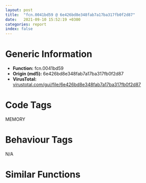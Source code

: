 ```yaml
---
layout: post
title:  "fcn.0041bd59 @ 6e426bd8e348fab7a17ba317fb0f2d87"
date:   2021-09-10 15:52:19 +0300
categories: report
index: false
---
```


# Generic Information
- **Function:** fcn.0041bd59
- **Origin (md5):** 6e426bd8e348fab7a17ba317fb0f2d87
- **VirusTotal:** [virustotal.com/gui/file/6e426bd8e348fab7a17ba317fb0f2d87][virustotal_ref]

# Code Tags
<span class="tag" id="MEMORY">MEMORY</span>


# Behaviour Tags
<span class="bhv-tag" id="na">N/A</span>

# Similar Functions
<script type="text/javascript" src="https://www.gstatic.com/charts/loader.js"></script>
<script type="text/javascript">

    google.charts.load('current', {'packages':['corechart']});
    google.charts.setOnLoadCallback(drawChart);

    function drawChart() {
    var data = new google.visualization.DataTable();
        data.addColumn('number', 'X');
        data.addColumn('number', 'Y');
        data.addColumn({type: 'string', role: 'tooltip', 'p': {'html': true}});
        data.addColumn({'type': 'string', 'role': 'style'});
        
        data.addRows([
    [-18.19794273376465, 90.21820831298828, '<b><a href="/report/fcn.0041bd59@6e426bd8e348fab7a17ba317fb0f2d87">fcn.0041bd59</a><br>@6e426bd8e348fab7a17ba317fb0f2d87</b><br>mov edi, edi<br>push ebp<br>mov ebp, esp<br>mov ecx, dword[ebp+8]<br>test ecx, ecx<br>je 0x41bd80<br>push 0xffffffffffffffe0<br>xor edx, edx<br>pop eax<br>div ecx<br>cmp eax, dword[ebp+0xc]<br>jae 0x41bd80<br>call fcn.00414af7<br>mov dword[eax], 0xc<br>xor eax, eax<br>pop ebp<br>ret <br>imul ecx, dword[ebp+0xc]<br>push esi<br>mov esi, ecx<br>test esi, esi<br>jne 0x41bd8c<br>inc esi<br>xor eax, eax<br>cmp esi, 0xffffffe0<br>ja 0x41bda6<br>push esi<br>push 8<br>push dword[0x477520]<br>call dword[sym.imp.KERNEL32.dll_HeapAlloc]<br>test eax, eax<br>jne 0x41bdd8<br>cmp dword[0x477b54], 0<br>je 0x41bdcb<br>push esi<br>call fcn.004142d7<br>pop ecx<br>test eax, eax<br>jne 0x41bd8c<br>mov eax, dword[ebp+0x10]<br>test eax, eax<br>je 0x41bdc7<br>mov dword[eax], 0xc<br>xor eax, eax<br>jmp 0x41bdd8<br>mov ecx, dword[ebp+0x10]<br>test ecx, ecx<br>je 0x41bdd8<br>mov dword[ecx], 0xc<br>pop esi<br>pop ebp<br>ret <br><eoc> ', 'point { fill-color: #e0440e; }'],
[-71.322265625, 107.3722152709961, '<b><a href="/report/fcn.0041bd59@44a756939733df3681808b122b91651f">fcn.0041bd59</a><br>@44a756939733df3681808b122b91651f</b><br>mov edi, edi<br>push ebp<br>mov ebp, esp<br>mov ecx, dword[ebp+8]<br>test ecx, ecx<br>je 0x41bd80<br>push 0xffffffffffffffe0<br>xor edx, edx<br>pop eax<br>div ecx<br>cmp eax, dword[ebp+0xc]<br>jae 0x41bd80<br>call fcn.00414af7<br>mov dword[eax], 0xc<br>xor eax, eax<br>pop ebp<br>ret <br>imul ecx, dword[ebp+0xc]<br>push esi<br>mov esi, ecx<br>test esi, esi<br>jne 0x41bd8c<br>inc esi<br>xor eax, eax<br>cmp esi, 0xffffffe0<br>ja 0x41bda6<br>push esi<br>push 8<br>push dword[0x477520]<br>call dword[sym.imp.KERNEL32.dll_HeapAlloc]<br>test eax, eax<br>jne 0x41bdd8<br>cmp dword[0x477b54], 0<br>je 0x41bdcb<br>push esi<br>call fcn.004142d7<br>pop ecx<br>test eax, eax<br>jne 0x41bd8c<br>mov eax, dword[ebp+0x10]<br>test eax, eax<br>je 0x41bdc7<br>mov dword[eax], 0xc<br>xor eax, eax<br>jmp 0x41bdd8<br>mov ecx, dword[ebp+0x10]<br>test ecx, ecx<br>je 0x41bdd8<br>mov dword[ecx], 0xc<br>pop esi<br>pop ebp<br>ret <br><eoc> ', 'null'],
[99.07377624511719, 6.753742218017578, '<b><a href="/report/fcn.0041bd59@e3d061f479f25b8f541d0905c967999c">fcn.0041bd59</a><br>@e3d061f479f25b8f541d0905c967999c</b><br>mov edi, edi<br>push ebp<br>mov ebp, esp<br>mov ecx, dword[ebp+8]<br>test ecx, ecx<br>je 0x41bd80<br>push 0xffffffffffffffe0<br>xor edx, edx<br>pop eax<br>div ecx<br>cmp eax, dword[ebp+0xc]<br>jae 0x41bd80<br>call fcn.00414af7<br>mov dword[eax], 0xc<br>xor eax, eax<br>pop ebp<br>ret <br>imul ecx, dword[ebp+0xc]<br>push esi<br>mov esi, ecx<br>test esi, esi<br>jne 0x41bd8c<br>inc esi<br>xor eax, eax<br>cmp esi, 0xffffffe0<br>ja 0x41bda6<br>push esi<br>push 8<br>push dword[0x477520]<br>call dword[sym.imp.KERNEL32.dll_HeapAlloc]<br>test eax, eax<br>jne 0x41bdd8<br>cmp dword[0x477b54], 0<br>je 0x41bdcb<br>push esi<br>call fcn.004142d7<br>pop ecx<br>test eax, eax<br>jne 0x41bd8c<br>mov eax, dword[ebp+0x10]<br>test eax, eax<br>je 0x41bdc7<br>mov dword[eax], 0xc<br>xor eax, eax<br>jmp 0x41bdd8<br>mov ecx, dword[ebp+0x10]<br>test ecx, ecx<br>je 0x41bdd8<br>mov dword[ecx], 0xc<br>pop esi<br>pop ebp<br>ret <br><eoc> ', 'null'],
[-90.41077423095703, -11.480269432067871, '<b><a href="/report/fcn.0041bd59@e83552e81a6f265fd7baa50402d3d47d">fcn.0041bd59</a><br>@e83552e81a6f265fd7baa50402d3d47d</b><br>mov edi, edi<br>push ebp<br>mov ebp, esp<br>mov ecx, dword[ebp+8]<br>test ecx, ecx<br>je 0x41bd80<br>push 0xffffffffffffffe0<br>xor edx, edx<br>pop eax<br>div ecx<br>cmp eax, dword[ebp+0xc]<br>jae 0x41bd80<br>call fcn.00414af7<br>mov dword[eax], 0xc<br>xor eax, eax<br>pop ebp<br>ret <br>imul ecx, dword[ebp+0xc]<br>push esi<br>mov esi, ecx<br>test esi, esi<br>jne 0x41bd8c<br>inc esi<br>xor eax, eax<br>cmp esi, 0xffffffe0<br>ja 0x41bda6<br>push esi<br>push 8<br>push dword[0x477520]<br>call dword[sym.imp.KERNEL32.dll_HeapAlloc]<br>test eax, eax<br>jne 0x41bdd8<br>cmp dword[0x477b54], 0<br>je 0x41bdcb<br>push esi<br>call fcn.004142d7<br>pop ecx<br>test eax, eax<br>jne 0x41bd8c<br>mov eax, dword[ebp+0x10]<br>test eax, eax<br>je 0x41bdc7<br>mov dword[eax], 0xc<br>xor eax, eax<br>jmp 0x41bdd8<br>mov ecx, dword[ebp+0x10]<br>test ecx, ecx<br>je 0x41bdd8<br>mov dword[ecx], 0xc<br>pop esi<br>pop ebp<br>ret <br><eoc> ', 'null'],
[59.476436614990234, 136.2890167236328, '<b><a href="/report/fcn.004fe2f6@e2ba7f10eb234338a49853c34d7d9c56">fcn.004fe2f6</a><br>@e2ba7f10eb234338a49853c34d7d9c56</b><br>mov edi, edi<br>push ebp<br>mov ebp, esp<br>mov ecx, dword[ebp+8]<br>test ecx, ecx<br>je 0x4fe31d<br>push 0xffffffffffffffe0<br>xor edx, edx<br>pop eax<br>div ecx<br>cmp eax, dword[ebp+0xc]<br>jae 0x4fe31d<br>call fcn.004f4023<br>mov dword[eax], 0xc<br>xor eax, eax<br>pop ebp<br>ret <br>imul ecx, dword[ebp+0xc]<br>push esi<br>mov esi, ecx<br>test esi, esi<br>jne 0x4fe329<br>inc esi<br>xor eax, eax<br>cmp esi, 0xffffffe0<br>ja 0x4fe343<br>push esi<br>push 8<br>push dword[0x5643b8]<br>call dword[sym.imp.KERNEL32.dll_HeapAlloc]<br>test eax, eax<br>jne 0x4fe375<br>cmp dword[0x564c38], 0<br>je 0x4fe368<br>push esi<br>call fcn.004f8e5a<br>pop ecx<br>test eax, eax<br>jne 0x4fe329<br>mov eax, dword[ebp+0x10]<br>test eax, eax<br>je 0x4fe364<br>mov dword[eax], 0xc<br>xor eax, eax<br>jmp 0x4fe375<br>mov ecx, dword[ebp+0x10]<br>test ecx, ecx<br>je 0x4fe375<br>mov dword[ecx], 0xc<br>pop esi<br>pop ebp<br>ret <br><eoc> ', 'null'],
[87.08137512207031, 65.49685668945312, '<b><a href="/report/fcn.0041bd59@b8b9cf6862b0d68d10750002e5baaf97">fcn.0041bd59</a><br>@b8b9cf6862b0d68d10750002e5baaf97</b><br>mov edi, edi<br>push ebp<br>mov ebp, esp<br>mov ecx, dword[ebp+8]<br>test ecx, ecx<br>je 0x41bd80<br>push 0xffffffffffffffe0<br>xor edx, edx<br>pop eax<br>div ecx<br>cmp eax, dword[ebp+0xc]<br>jae 0x41bd80<br>call fcn.00414af7<br>mov dword[eax], 0xc<br>xor eax, eax<br>pop ebp<br>ret <br>imul ecx, dword[ebp+0xc]<br>push esi<br>mov esi, ecx<br>test esi, esi<br>jne 0x41bd8c<br>inc esi<br>xor eax, eax<br>cmp esi, 0xffffffe0<br>ja 0x41bda6<br>push esi<br>push 8<br>push dword[0x477520]<br>call dword[sym.imp.KERNEL32.dll_HeapAlloc]<br>test eax, eax<br>jne 0x41bdd8<br>cmp dword[0x477b54], 0<br>je 0x41bdcb<br>push esi<br>call fcn.004142d7<br>pop ecx<br>test eax, eax<br>jne 0x41bd8c<br>mov eax, dword[ebp+0x10]<br>test eax, eax<br>je 0x41bdc7<br>mov dword[eax], 0xc<br>xor eax, eax<br>jmp 0x41bdd8<br>mov ecx, dword[ebp+0x10]<br>test ecx, ecx<br>je 0x41bdd8<br>mov dword[ecx], 0xc<br>pop esi<br>pop ebp<br>ret <br><eoc> ', 'null'],
[5.000308990478516, -55.41313171386719, '<b><a href="/report/fcn.0041bd59@c6d5547a6b11db0106596d8a93b709be">fcn.0041bd59</a><br>@c6d5547a6b11db0106596d8a93b709be</b><br>mov edi, edi<br>push ebp<br>mov ebp, esp<br>mov ecx, dword[ebp+8]<br>test ecx, ecx<br>je 0x41bd80<br>push 0xffffffffffffffe0<br>xor edx, edx<br>pop eax<br>div ecx<br>cmp eax, dword[ebp+0xc]<br>jae 0x41bd80<br>call fcn.00414af7<br>mov dword[eax], 0xc<br>xor eax, eax<br>pop ebp<br>ret <br>imul ecx, dword[ebp+0xc]<br>push esi<br>mov esi, ecx<br>test esi, esi<br>jne 0x41bd8c<br>inc esi<br>xor eax, eax<br>cmp esi, 0xffffffe0<br>ja 0x41bda6<br>push esi<br>push 8<br>push dword[0x477520]<br>call dword[sym.imp.KERNEL32.dll_HeapAlloc]<br>test eax, eax<br>jne 0x41bdd8<br>cmp dword[0x477b54], 0<br>je 0x41bdcb<br>push esi<br>call fcn.004142d7<br>pop ecx<br>test eax, eax<br>jne 0x41bd8c<br>mov eax, dword[ebp+0x10]<br>test eax, eax<br>je 0x41bdc7<br>mov dword[eax], 0xc<br>xor eax, eax<br>jmp 0x41bdd8<br>mov ecx, dword[ebp+0x10]<br>test ecx, ecx<br>je 0x41bdd8<br>mov dword[ecx], 0xc<br>pop esi<br>pop ebp<br>ret <br><eoc> ', 'null'],
[15.191264152526855, -5.482921123504639, '<b><a href="/report/fcn.0041c0bb@c077742bdc6d4f2c0ca7d0e2a6a94acf">fcn.0041c0bb</a><br>@c077742bdc6d4f2c0ca7d0e2a6a94acf</b><br>mov edi, edi<br>push ebp<br>mov ebp, esp<br>mov ecx, dword[ebp+8]<br>test ecx, ecx<br>je 0x41c0e2<br>push 0xffffffffffffffe0<br>xor edx, edx<br>pop eax<br>div ecx<br>cmp eax, dword[ebp+0xc]<br>jae 0x41c0e2<br>call fcn.00414e57<br>mov dword[eax], 0xc<br>xor eax, eax<br>pop ebp<br>ret <br>imul ecx, dword[ebp+0xc]<br>push esi<br>mov esi, ecx<br>test esi, esi<br>jne 0x41c0ee<br>inc esi<br>xor eax, eax<br>cmp esi, 0xffffffe0<br>ja 0x41c108<br>push esi<br>push 8<br>push dword[0x47f500]<br>call dword[sym.imp.KERNEL32.dll_HeapAlloc]<br>test eax, eax<br>jne 0x41c13a<br>cmp dword[0x47fb34], 0<br>je 0x41c12d<br>push esi<br>call fcn.00414637<br>pop ecx<br>test eax, eax<br>jne 0x41c0ee<br>mov eax, dword[ebp+0x10]<br>test eax, eax<br>je 0x41c129<br>mov dword[eax], 0xc<br>xor eax, eax<br>jmp 0x41c13a<br>mov ecx, dword[ebp+0x10]<br>test ecx, ecx<br>je 0x41c13a<br>mov dword[ecx], 0xc<br>pop esi<br>pop ebp<br>ret <br><eoc> ', 'null'],
[-143.3859100341797, -79.20077514648438, '<b><a href="/report/fcn.0041c9e9@20a93604f17ee6f3c2aa7b1f7a497fcf">fcn.0041c9e9</a><br>@20a93604f17ee6f3c2aa7b1f7a497fcf</b><br>mov edi, edi<br>push ebp<br>mov ebp, esp<br>mov ecx, dword[ebp+8]<br>test ecx, ecx<br>je 0x41ca10<br>push 0xffffffffffffffe0<br>xor edx, edx<br>pop eax<br>div ecx<br>cmp eax, dword[ebp+0xc]<br>jae 0x41ca10<br>call fcn.004157e7<br>mov dword[eax], 0xc<br>xor eax, eax<br>pop ebp<br>ret <br>imul ecx, dword[ebp+0xc]<br>push esi<br>mov esi, ecx<br>test esi, esi<br>jne 0x41ca1c<br>inc esi<br>xor eax, eax<br>cmp esi, 0xffffffe0<br>ja 0x41ca36<br>push esi<br>push 8<br>push dword[0x484540]<br>call dword[sym.imp.KERNEL32.dll_HeapAlloc]<br>test eax, eax<br>jne 0x41ca68<br>cmp dword[0x484b74], 0<br>je 0x41ca5b<br>push esi<br>call fcn.00414fc7<br>pop ecx<br>test eax, eax<br>jne 0x41ca1c<br>mov eax, dword[ebp+0x10]<br>test eax, eax<br>je 0x41ca57<br>mov dword[eax], 0xc<br>xor eax, eax<br>jmp 0x41ca68<br>mov ecx, dword[ebp+0x10]<br>test ecx, ecx<br>je 0x41ca68<br>mov dword[ecx], 0xc<br>pop esi<br>pop ebp<br>ret <br><eoc> ', 'null'],
[-105.86074829101562, 50.13818359375, '<b><a href="/report/fcn.0041bd59@a314f14b11fc4f772a3e30c11b5cb1d4">fcn.0041bd59</a><br>@a314f14b11fc4f772a3e30c11b5cb1d4</b><br>mov edi, edi<br>push ebp<br>mov ebp, esp<br>mov ecx, dword[ebp+8]<br>test ecx, ecx<br>je 0x41bd80<br>push 0xffffffffffffffe0<br>xor edx, edx<br>pop eax<br>div ecx<br>cmp eax, dword[ebp+0xc]<br>jae 0x41bd80<br>call fcn.00414af7<br>mov dword[eax], 0xc<br>xor eax, eax<br>pop ebp<br>ret <br>imul ecx, dword[ebp+0xc]<br>push esi<br>mov esi, ecx<br>test esi, esi<br>jne 0x41bd8c<br>inc esi<br>xor eax, eax<br>cmp esi, 0xffffffe0<br>ja 0x41bda6<br>push esi<br>push 8<br>push dword[0x477520]<br>call dword[sym.imp.KERNEL32.dll_HeapAlloc]<br>test eax, eax<br>jne 0x41bdd8<br>cmp dword[0x477b54], 0<br>je 0x41bdcb<br>push esi<br>call fcn.004142d7<br>pop ecx<br>test eax, eax<br>jne 0x41bd8c<br>mov eax, dword[ebp+0x10]<br>test eax, eax<br>je 0x41bdc7<br>mov dword[eax], 0xc<br>xor eax, eax<br>jmp 0x41bdd8<br>mov ecx, dword[ebp+0x10]<br>test ecx, ecx<br>je 0x41bdd8<br>mov dword[ecx], 0xc<br>pop esi<br>pop ebp<br>ret <br><eoc> ', 'null'],
[118.14959716796875, 112.44210815429688, '<b><a href="/report/fcn.0054d5e0@9a2108de6665bf53e42d7cbbbe5a0866">fcn.0054d5e0</a><br>@9a2108de6665bf53e42d7cbbbe5a0866</b><br>mov edi, edi<br>push ebp<br>mov ebp, esp<br>mov ecx, dword[ebp+8]<br>test ecx, ecx<br>je 0x54d607<br>push 0xffffffffffffffe0<br>xor edx, edx<br>pop eax<br>div ecx<br>cmp eax, dword[ebp+0xc]<br>jae 0x54d607<br>call fcn.0054bbe7<br>mov dword[eax], 0xc<br>xor eax, eax<br>pop ebp<br>ret <br>imul ecx, dword[ebp+0xc]<br>push esi<br>mov esi, ecx<br>test esi, esi<br>jne 0x54d613<br>inc esi<br>xor eax, eax<br>cmp esi, 0xffffffe0<br>ja 0x54d62d<br>push esi<br>push 8<br>push dword[0x4551e5c]<br>call dword[sym.imp.KERNEL32.dll_HeapAlloc]<br>test eax, eax<br>jne 0x54d65f<br>cmp dword[0x455233c], 0<br>je 0x54d652<br>push esi<br>call fcn.0054bb7d<br>pop ecx<br>test eax, eax<br>jne 0x54d613<br>mov eax, dword[ebp+0x10]<br>test eax, eax<br>je 0x54d64e<br>mov dword[eax], 0xc<br>xor eax, eax<br>jmp 0x54d65f<br>mov ecx, dword[ebp+0x10]<br>test ecx, ecx<br>je 0x54d65f<br>mov dword[ecx], 0xc<br>pop esi<br>pop ebp<br>ret <br><eoc> ', 'null'],
[108.95349884033203, -58.180416107177734, '<b><a href="/report/fcn.0041c0bb@505be53c36227b94e2fcc406f247f6e5">fcn.0041c0bb</a><br>@505be53c36227b94e2fcc406f247f6e5</b><br>mov edi, edi<br>push ebp<br>mov ebp, esp<br>mov ecx, dword[ebp+8]<br>test ecx, ecx<br>je 0x41c0e2<br>push 0xffffffffffffffe0<br>xor edx, edx<br>pop eax<br>div ecx<br>cmp eax, dword[ebp+0xc]<br>jae 0x41c0e2<br>call fcn.00414e57<br>mov dword[eax], 0xc<br>xor eax, eax<br>pop ebp<br>ret <br>imul ecx, dword[ebp+0xc]<br>push esi<br>mov esi, ecx<br>test esi, esi<br>jne 0x41c0ee<br>inc esi<br>xor eax, eax<br>cmp esi, 0xffffffe0<br>ja 0x41c108<br>push esi<br>push 8<br>push dword[0x47f500]<br>call dword[sym.imp.KERNEL32.dll_HeapAlloc]<br>test eax, eax<br>jne 0x41c13a<br>cmp dword[0x47fb34], 0<br>je 0x41c12d<br>push esi<br>call fcn.00414637<br>pop ecx<br>test eax, eax<br>jne 0x41c0ee<br>mov eax, dword[ebp+0x10]<br>test eax, eax<br>je 0x41c129<br>mov dword[eax], 0xc<br>xor eax, eax<br>jmp 0x41c13a<br>mov ecx, dword[ebp+0x10]<br>test ecx, ecx<br>je 0x41c13a<br>mov dword[ecx], 0xc<br>pop esi<br>pop ebp<br>ret <br><eoc> ', 'null'],
[153.1254119873047, -14.39931583404541, '<b><a href="/report/fcn.0049687d@4fe6510221c33bf023f6abed461fc13f">fcn.0049687d</a><br>@4fe6510221c33bf023f6abed461fc13f</b><br>mov edi, edi<br>push ebp<br>mov ebp, esp<br>mov ecx, dword[ebp+8]<br>test ecx, ecx<br>je 0x4968a4<br>push 0xffffffffffffffe0<br>xor edx, edx<br>pop eax<br>div ecx<br>cmp eax, dword[ebp+0xc]<br>jae 0x4968a4<br>call fcn.00490ec2<br>mov dword[eax], 0xc<br>xor eax, eax<br>pop ebp<br>ret <br>imul ecx, dword[ebp+0xc]<br>push esi<br>mov esi, ecx<br>test esi, esi<br>jne 0x4968b0<br>inc esi<br>xor eax, eax<br>cmp esi, 0xffffffe0<br>ja 0x4968ca<br>push esi<br>push 8<br>push dword[0x4c4870]<br>call dword[sym.imp.KERNEL32.dll_HeapAlloc]<br>test eax, eax<br>jne 0x4968fc<br>cmp dword[0x4c4878], 0<br>je 0x4968ef<br>push esi<br>call fcn.00491146<br>pop ecx<br>test eax, eax<br>jne 0x4968b0<br>mov eax, dword[ebp+0x10]<br>test eax, eax<br>je 0x4968eb<br>mov dword[eax], 0xc<br>xor eax, eax<br>jmp 0x4968fc<br>mov ecx, dword[ebp+0x10]<br>test ecx, ecx<br>je 0x4968fc<br>mov dword[ecx], 0xc<br>pop esi<br>pop ebp<br>ret <br><eoc> ', 'null'],
[1.8214962482452393, 42.708168029785156, '<b><a href="/report/fcn.0041bd59@9571c7458fae91969aaed3955e433f49">fcn.0041bd59</a><br>@9571c7458fae91969aaed3955e433f49</b><br>mov edi, edi<br>push ebp<br>mov ebp, esp<br>mov ecx, dword[ebp+8]<br>test ecx, ecx<br>je 0x41bd80<br>push 0xffffffffffffffe0<br>xor edx, edx<br>pop eax<br>div ecx<br>cmp eax, dword[ebp+0xc]<br>jae 0x41bd80<br>call fcn.00414af7<br>mov dword[eax], 0xc<br>xor eax, eax<br>pop ebp<br>ret <br>imul ecx, dword[ebp+0xc]<br>push esi<br>mov esi, ecx<br>test esi, esi<br>jne 0x41bd8c<br>inc esi<br>xor eax, eax<br>cmp esi, 0xffffffe0<br>ja 0x41bda6<br>push esi<br>push 8<br>push dword[0x477520]<br>call dword[sym.imp.KERNEL32.dll_HeapAlloc]<br>test eax, eax<br>jne 0x41bdd8<br>cmp dword[0x477b54], 0<br>je 0x41bdcb<br>push esi<br>call fcn.004142d7<br>pop ecx<br>test eax, eax<br>jne 0x41bd8c<br>mov eax, dword[ebp+0x10]<br>test eax, eax<br>je 0x41bdc7<br>mov dword[eax], 0xc<br>xor eax, eax<br>jmp 0x41bdd8<br>mov ecx, dword[ebp+0x10]<br>test ecx, ecx<br>je 0x41bdd8<br>mov dword[ecx], 0xc<br>pop esi<br>pop ebp<br>ret <br><eoc> ', 'null'],
[54.938114166259766, -90.46327209472656, '<b><a href="/report/fcn.005b3e24@b38ce64a273c3fc98fc78af14b8bdcc0">fcn.005b3e24</a><br>@b38ce64a273c3fc98fc78af14b8bdcc0</b><br>mov edi, edi<br>push ebp<br>mov ebp, esp<br>mov ecx, dword[ebp+8]<br>test ecx, ecx<br>je 0x5b3e4b<br>push 0xffffffffffffffe0<br>xor edx, edx<br>pop eax<br>div ecx<br>cmp eax, dword[ebp+0xc]<br>jae 0x5b3e4b<br>call fcn.005b2007<br>mov dword[eax], 0xc<br>xor eax, eax<br>pop ebp<br>ret <br>imul ecx, dword[ebp+0xc]<br>push esi<br>mov esi, ecx<br>test esi, esi<br>jne 0x5b3e57<br>inc esi<br>xor eax, eax<br>cmp esi, 0xffffffe0<br>ja 0x5b3e71<br>push esi<br>push 8<br>push dword[0x45af0e8]<br>call dword[sym.imp.KERNEL32.dll_HeapAlloc]<br>test eax, eax<br>jne 0x5b3ea3<br>cmp dword[0x45af5c4], 0<br>je 0x5b3e96<br>push esi<br>call fcn.005b1f9d<br>pop ecx<br>test eax, eax<br>jne 0x5b3e57<br>mov eax, dword[ebp+0x10]<br>test eax, eax<br>je 0x5b3e92<br>mov dword[eax], 0xc<br>xor eax, eax<br>jmp 0x5b3ea3<br>mov ecx, dword[ebp+0x10]<br>test ecx, ecx<br>je 0x5b3ea3<br>mov dword[ecx], 0xc<br>pop esi<br>pop ebp<br>ret <br><eoc> ', 'null'],
[59.35890579223633, -31.374540328979492, '<b><a href="/report/fcn.0041bd59@3aa98225e51cbcae2d334c8b6b4ed9fd">fcn.0041bd59</a><br>@3aa98225e51cbcae2d334c8b6b4ed9fd</b><br>mov edi, edi<br>push ebp<br>mov ebp, esp<br>mov ecx, dword[ebp+8]<br>test ecx, ecx<br>je 0x41bd80<br>push 0xffffffffffffffe0<br>xor edx, edx<br>pop eax<br>div ecx<br>cmp eax, dword[ebp+0xc]<br>jae 0x41bd80<br>call fcn.00414af7<br>mov dword[eax], 0xc<br>xor eax, eax<br>pop ebp<br>ret <br>imul ecx, dword[ebp+0xc]<br>push esi<br>mov esi, ecx<br>test esi, esi<br>jne 0x41bd8c<br>inc esi<br>xor eax, eax<br>cmp esi, 0xffffffe0<br>ja 0x41bda6<br>push esi<br>push 8<br>push dword[0x477520]<br>call dword[sym.imp.KERNEL32.dll_HeapAlloc]<br>test eax, eax<br>jne 0x41bdd8<br>cmp dword[0x477b54], 0<br>je 0x41bdcb<br>push esi<br>call fcn.004142d7<br>pop ecx<br>test eax, eax<br>jne 0x41bd8c<br>mov eax, dword[ebp+0x10]<br>test eax, eax<br>je 0x41bdc7<br>mov dword[eax], 0xc<br>xor eax, eax<br>jmp 0x41bdd8<br>mov ecx, dword[ebp+0x10]<br>test ecx, ecx<br>je 0x41bdd8<br>mov dword[ecx], 0xc<br>pop esi<br>pop ebp<br>ret <br><eoc> ', 'null'],
[-50.07708740234375, 41.25020980834961, '<b><a href="/report/fcn.004485ca@418e0921f3a9bd4f5bc0dcc59623b5a1">fcn.004485ca</a><br>@418e0921f3a9bd4f5bc0dcc59623b5a1</b><br>mov edi, edi<br>push ebp<br>mov ebp, esp<br>mov ecx, dword[ebp+8]<br>test ecx, ecx<br>je 0x4485f1<br>push 0xffffffffffffffe0<br>xor edx, edx<br>pop eax<br>div ecx<br>cmp eax, dword[ebp+0xc]<br>jae 0x4485f1<br>call fcn.004409c0<br>mov dword[eax], 0xc<br>xor eax, eax<br>pop ebp<br>ret <br>imul ecx, dword[ebp+0xc]<br>push esi<br>mov esi, ecx<br>test esi, esi<br>jne 0x4485fd<br>inc esi<br>xor eax, eax<br>cmp esi, 0xffffffe0<br>ja 0x448617<br>push esi<br>push 8<br>push dword[0x4b2a44]<br>call dword[sym.imp.KERNEL32.dll_HeapAlloc]<br>test eax, eax<br>jne 0x448649<br>cmp dword[0x4b30ac], 0<br>je 0x44863c<br>push esi<br>call fcn.00440f2f<br>pop ecx<br>test eax, eax<br>jne 0x4485fd<br>mov eax, dword[ebp+0x10]<br>test eax, eax<br>je 0x448638<br>mov dword[eax], 0xc<br>xor eax, eax<br>jmp 0x448649<br>mov ecx, dword[ebp+0x10]<br>test ecx, ecx<br>je 0x448649<br>mov dword[ecx], 0xc<br>pop esi<br>pop ebp<br>ret <br><eoc> ', 'null'],
[-5.703135013580322, -111.9600601196289, '<b><a href="/report/fcn.00404590@4b23380b9a3d725ff34b4863334d2fd1">fcn.00404590</a><br>@4b23380b9a3d725ff34b4863334d2fd1</b><br>mov edi, edi<br>push ebp<br>mov ebp, esp<br>mov ecx, dword[ebp+8]<br>test ecx, ecx<br>je 0x4045b7<br>push 0xffffffffffffffe0<br>xor edx, edx<br>pop eax<br>div ecx<br>cmp eax, dword[ebp+0xc]<br>jae 0x4045b7<br>call fcn.00402b97<br>mov dword[eax], 0xc<br>xor eax, eax<br>pop ebp<br>ret <br>imul ecx, dword[ebp+0xc]<br>push esi<br>mov esi, ecx<br>test esi, esi<br>jne 0x4045c3<br>inc esi<br>xor eax, eax<br>cmp esi, 0xffffffe0<br>ja 0x4045dd<br>push esi<br>push 8<br>push dword[0xb63b24]<br>call dword[sym.imp.KERNEL32.dll_HeapAlloc]<br>test eax, eax<br>jne 0x40460f<br>cmp dword[0xb64004], 0<br>je 0x404602<br>push esi<br>call fcn.00402b2d<br>pop ecx<br>test eax, eax<br>jne 0x4045c3<br>mov eax, dword[ebp+0x10]<br>test eax, eax<br>je 0x4045fe<br>mov dword[eax], 0xc<br>xor eax, eax<br>jmp 0x40460f<br>mov ecx, dword[ebp+0x10]<br>test ecx, ecx<br>je 0x40460f<br>mov dword[ecx], 0xc<br>pop esi<br>pop ebp<br>ret <br><eoc> ', 'null'],
[144.6103973388672, 50.19308853149414, '<b><a href="/report/fcn.0041bd59@3d7f25d788af3e7f7707a736ac852465">fcn.0041bd59</a><br>@3d7f25d788af3e7f7707a736ac852465</b><br>mov edi, edi<br>push ebp<br>mov ebp, esp<br>mov ecx, dword[ebp+8]<br>test ecx, ecx<br>je 0x41bd80<br>push 0xffffffffffffffe0<br>xor edx, edx<br>pop eax<br>div ecx<br>cmp eax, dword[ebp+0xc]<br>jae 0x41bd80<br>call fcn.00414af7<br>mov dword[eax], 0xc<br>xor eax, eax<br>pop ebp<br>ret <br>imul ecx, dword[ebp+0xc]<br>push esi<br>mov esi, ecx<br>test esi, esi<br>jne 0x41bd8c<br>inc esi<br>xor eax, eax<br>cmp esi, 0xffffffe0<br>ja 0x41bda6<br>push esi<br>push 8<br>push dword[0x477520]<br>call dword[sym.imp.KERNEL32.dll_HeapAlloc]<br>test eax, eax<br>jne 0x41bdd8<br>cmp dword[0x477b54], 0<br>je 0x41bdcb<br>push esi<br>call fcn.004142d7<br>pop ecx<br>test eax, eax<br>jne 0x41bd8c<br>mov eax, dword[ebp+0x10]<br>test eax, eax<br>je 0x41bdc7<br>mov dword[eax], 0xc<br>xor eax, eax<br>jmp 0x41bdd8<br>mov ecx, dword[ebp+0x10]<br>test ecx, ecx<br>je 0x41bdd8<br>mov dword[ecx], 0xc<br>pop esi<br>pop ebp<br>ret <br><eoc> ', 'null'],
[-54.64777374267578, -67.08490753173828, '<b><a href="/report/fcn.0041bd59@146b14fc12cf789043a79d4f548a23bf">fcn.0041bd59</a><br>@146b14fc12cf789043a79d4f548a23bf</b><br>mov edi, edi<br>push ebp<br>mov ebp, esp<br>mov ecx, dword[ebp+8]<br>test ecx, ecx<br>je 0x41bd80<br>push 0xffffffffffffffe0<br>xor edx, edx<br>pop eax<br>div ecx<br>cmp eax, dword[ebp+0xc]<br>jae 0x41bd80<br>call fcn.00414af7<br>mov dword[eax], 0xc<br>xor eax, eax<br>pop ebp<br>ret <br>imul ecx, dword[ebp+0xc]<br>push esi<br>mov esi, ecx<br>test esi, esi<br>jne 0x41bd8c<br>inc esi<br>xor eax, eax<br>cmp esi, 0xffffffe0<br>ja 0x41bda6<br>push esi<br>push 8<br>push dword[0x477520]<br>call dword[sym.imp.KERNEL32.dll_HeapAlloc]<br>test eax, eax<br>jne 0x41bdd8<br>cmp dword[0x477b54], 0<br>je 0x41bdcb<br>push esi<br>call fcn.004142d7<br>pop ecx<br>test eax, eax<br>jne 0x41bd8c<br>mov eax, dword[ebp+0x10]<br>test eax, eax<br>je 0x41bdc7<br>mov dword[eax], 0xc<br>xor eax, eax<br>jmp 0x41bdd8<br>mov ecx, dword[ebp+0x10]<br>test ecx, ecx<br>je 0x41bdd8<br>mov dword[ecx], 0xc<br>pop esi<br>pop ebp<br>ret <br><eoc> ', 'null'],
[51.85691452026367, 28.53773307800293, '<b><a href="/report/fcn.0041bd59@7307643b343733b7fbd7b4b4fb482515">fcn.0041bd59</a><br>@7307643b343733b7fbd7b4b4fb482515</b><br>mov edi, edi<br>push ebp<br>mov ebp, esp<br>mov ecx, dword[ebp+8]<br>test ecx, ecx<br>je 0x41bd80<br>push 0xffffffffffffffe0<br>xor edx, edx<br>pop eax<br>div ecx<br>cmp eax, dword[ebp+0xc]<br>jae 0x41bd80<br>call fcn.00414af7<br>mov dword[eax], 0xc<br>xor eax, eax<br>pop ebp<br>ret <br>imul ecx, dword[ebp+0xc]<br>push esi<br>mov esi, ecx<br>test esi, esi<br>jne 0x41bd8c<br>inc esi<br>xor eax, eax<br>cmp esi, 0xffffffe0<br>ja 0x41bda6<br>push esi<br>push 8<br>push dword[0x477520]<br>call dword[sym.imp.KERNEL32.dll_HeapAlloc]<br>test eax, eax<br>jne 0x41bdd8<br>cmp dword[0x477b54], 0<br>je 0x41bdcb<br>push esi<br>call fcn.004142d7<br>pop ecx<br>test eax, eax<br>jne 0x41bd8c<br>mov eax, dword[ebp+0x10]<br>test eax, eax<br>je 0x41bdc7<br>mov dword[eax], 0xc<br>xor eax, eax<br>jmp 0x41bdd8<br>mov ecx, dword[ebp+0x10]<br>test ecx, ecx<br>je 0x41bdd8<br>mov dword[ecx], 0xc<br>pop esi<br>pop ebp<br>ret <br><eoc> ', 'null'],
[36.6020393371582, 84.9852294921875, '<b><a href="/report/fcn.0041be99@e16f74a2849182d98050864255e902f8">fcn.0041be99</a><br>@e16f74a2849182d98050864255e902f8</b><br>mov edi, edi<br>push ebp<br>mov ebp, esp<br>mov ecx, dword[ebp+8]<br>test ecx, ecx<br>je 0x41bec0<br>push 0xffffffffffffffe0<br>xor edx, edx<br>pop eax<br>div ecx<br>cmp eax, dword[ebp+0xc]<br>jae 0x41bec0<br>call fcn.00414c97<br>mov dword[eax], 0xc<br>xor eax, eax<br>pop ebp<br>ret <br>imul ecx, dword[ebp+0xc]<br>push esi<br>mov esi, ecx<br>test esi, esi<br>jne 0x41becc<br>inc esi<br>xor eax, eax<br>cmp esi, 0xffffffe0<br>ja 0x41bee6<br>push esi<br>push 8<br>push dword[0x478500]<br>call dword[sym.imp.KERNEL32.dll_HeapAlloc]<br>test eax, eax<br>jne 0x41bf18<br>cmp dword[0x478b34], 0<br>je 0x41bf0b<br>push esi<br>call fcn.00414477<br>pop ecx<br>test eax, eax<br>jne 0x41becc<br>mov eax, dword[ebp+0x10]<br>test eax, eax<br>je 0x41bf07<br>mov dword[eax], 0xc<br>xor eax, eax<br>jmp 0x41bf18<br>mov ecx, dword[ebp+0x10]<br>test ecx, ecx<br>je 0x41bf18<br>mov dword[ecx], 0xc<br>pop esi<br>pop ebp<br>ret <br><eoc> ', 'null'],
[-34.727699279785156, -11.151224136352539, '<b><a href="/report/fcn.0041c0bb@96a869ae624ddb4834a1d5a829f85469">fcn.0041c0bb</a><br>@96a869ae624ddb4834a1d5a829f85469</b><br>mov edi, edi<br>push ebp<br>mov ebp, esp<br>mov ecx, dword[ebp+8]<br>test ecx, ecx<br>je 0x41c0e2<br>push 0xffffffffffffffe0<br>xor edx, edx<br>pop eax<br>div ecx<br>cmp eax, dword[ebp+0xc]<br>jae 0x41c0e2<br>call fcn.00414e57<br>mov dword[eax], 0xc<br>xor eax, eax<br>pop ebp<br>ret <br>imul ecx, dword[ebp+0xc]<br>push esi<br>mov esi, ecx<br>test esi, esi<br>jne 0x41c0ee<br>inc esi<br>xor eax, eax<br>cmp esi, 0xffffffe0<br>ja 0x41c108<br>push esi<br>push 8<br>push dword[0x47f500]<br>call dword[sym.imp.KERNEL32.dll_HeapAlloc]<br>test eax, eax<br>jne 0x41c13a<br>cmp dword[0x47fb34], 0<br>je 0x41c12d<br>push esi<br>call fcn.00414637<br>pop ecx<br>test eax, eax<br>jne 0x41c0ee<br>mov eax, dword[ebp+0x10]<br>test eax, eax<br>je 0x41c129<br>mov dword[eax], 0xc<br>xor eax, eax<br>jmp 0x41c13a<br>mov ecx, dword[ebp+0x10]<br>test ecx, ecx<br>je 0x41c13a<br>mov dword[ecx], 0xc<br>pop esi<br>pop ebp<br>ret <br><eoc> ', 'null'],
[-3.5080788135528564, 144.57142639160156, '<b><a href="/report/fcn.0054d5e0@90c53de31ca36ce245bc69453e4bdaaf">fcn.0054d5e0</a><br>@90c53de31ca36ce245bc69453e4bdaaf</b><br>mov edi, edi<br>push ebp<br>mov ebp, esp<br>mov ecx, dword[ebp+8]<br>test ecx, ecx<br>je 0x54d607<br>push 0xffffffffffffffe0<br>xor edx, edx<br>pop eax<br>div ecx<br>cmp eax, dword[ebp+0xc]<br>jae 0x54d607<br>call fcn.0054bbe7<br>mov dword[eax], 0xc<br>xor eax, eax<br>pop ebp<br>ret <br>imul ecx, dword[ebp+0xc]<br>push esi<br>mov esi, ecx<br>test esi, esi<br>jne 0x54d613<br>inc esi<br>xor eax, eax<br>cmp esi, 0xffffffe0<br>ja 0x54d62d<br>push esi<br>push 8<br>push dword[0x4551e5c]<br>call dword[sym.imp.KERNEL32.dll_HeapAlloc]<br>test eax, eax<br>jne 0x54d65f<br>cmp dword[0x455233c], 0<br>je 0x54d652<br>push esi<br>call fcn.0054bb7d<br>pop ecx<br>test eax, eax<br>jne 0x54d613<br>mov eax, dword[ebp+0x10]<br>test eax, eax<br>je 0x54d64e<br>mov dword[eax], 0xc<br>xor eax, eax<br>jmp 0x54d65f<br>mov ecx, dword[ebp+0x10]<br>test ecx, ecx<br>je 0x54d65f<br>mov dword[ecx], 0xc<br>pop esi<br>pop ebp<br>ret <br><eoc> ', 'null'],
[127.22938537597656, -142.12344360351562, '<b><a href="/report/fcn.0041d3e9@f5b8476c36459986b226c45654aeb016">fcn.0041d3e9</a><br>@f5b8476c36459986b226c45654aeb016</b><br>mov edi, edi<br>push ebp<br>mov ebp, esp<br>mov ecx, dword[ebp+8]<br>test ecx, ecx<br>je 0x41d410<br>push 0xffffffffffffffe0<br>xor edx, edx<br>pop eax<br>div ecx<br>cmp eax, dword[ebp+0xc]<br>jae 0x41d410<br>call fcn.00416187<br>mov dword[eax], 0xc<br>xor eax, eax<br>pop ebp<br>ret <br>imul ecx, dword[ebp+0xc]<br>push esi<br>mov esi, ecx<br>test esi, esi<br>jne 0x41d41c<br>inc esi<br>xor eax, eax<br>cmp esi, 0xffffffe0<br>ja 0x41d436<br>push esi<br>push 8<br>push dword[0x480560]<br>call dword[sym.imp.KERNEL32.dll_HeapAlloc]<br>test eax, eax<br>jne 0x41d468<br>cmp dword[0x480b94], 0<br>je 0x41d45b<br>push esi<br>call fcn.00415967<br>pop ecx<br>test eax, eax<br>jne 0x41d41c<br>mov eax, dword[ebp+0x10]<br>test eax, eax<br>je 0x41d457<br>mov dword[eax], 0xc<br>xor eax, eax<br>jmp 0x41d468<br>mov ecx, dword[ebp+0x10]<br>test ecx, ecx<br>je 0x41d468<br>mov dword[ecx], 0xc<br>pop esi<br>pop ebp<br>ret <br><eoc> ', 'null'],

        ]);

    var options = {
        title: 'Similarity Plot',
        legend: 'none',
        colors: ['#dedbd9', '#e6693e', '#ec8f6e', '#f3b49f', '#f6c7b6'],
        tooltip: {isHtml: true, trigger: 'both'},
        explorer: {
        actions: ["dragToZoom", "rightClickToReset"],
        },
        chartArea: {
        width: '80%',
        height: '80%'
        },
        width: '100%',
        height: '100%'
    };

    var chart = new google.visualization.ScatterChart(document.getElementById('chart_div'));

    chart.draw(data, options);
    }
    
</script>


<div id="chart_div" style="width: 100%px; height: 100%;"></div>

# Disassembled Code
{% highlight nasm %}

mov edi, edi
push ebp
mov ebp, esp
mov ecx, dword[ebp+8]
test ecx, ecx
je 0x41bd80
push 0xffffffffffffffe0
xor edx, edx
pop eax
div ecx
cmp eax, dword[ebp+0xc]
jae 0x41bd80
call fcn.00414af7
mov dword[eax], 0xc
xor eax, eax
pop ebp
ret
imul ecx, dword[ebp+0xc]
push esi
mov esi, ecx
test esi, esi
jne 0x41bd8c
inc esi
xor eax, eax
cmp esi, 0xffffffe0
ja 0x41bda6
push esi
push 8
push dword[0x477520]
call dword[sym.imp.KERNEL32.dll_HeapAlloc]
test eax, eax
jne 0x41bdd8
cmp dword[0x477b54], 0
je 0x41bdcb
push esi
call fcn.004142d7
pop ecx
test eax, eax
jne 0x41bd8c
mov eax, dword[ebp+0x10]
test eax, eax
je 0x41bdc7
mov dword[eax], 0xc
xor eax, eax
jmp 0x41bdd8
mov ecx, dword[ebp+0x10]
test ecx, ecx
je 0x41bdd8
mov dword[ecx], 0xc
pop esi
pop ebp
ret

{% endhighlight %}

[virustotal_ref]: https://www.virustotal.com/gui/file/6e426bd8e348fab7a17ba317fb0f2d87